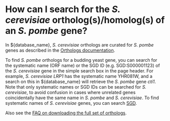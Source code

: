 # How can I search for the *S. cerevisiae* ortholog(s)/homolog(s) of an *S. pombe* gene?
<!-- pombase_categories: Orthology,Finding data -->

In ${database_name}, *S. cerevisiae* orthologs are curated for *S. pombe* genes as
described in the [Orthologs documentation](/documentation/orthologs).

To find *S. pombe* orthologs for a budding yeast gene, you can search
for the systematic name (ORF name) or the SGD ID (e.g. SGD:S000001123)
of the *S. cerevisiae* gene in the simple search box in the page
header. For example, *S. cerevisiae* *LRP1* has the systematic name
YHR081W, and a search on this in ${database_name} will retrieve the *S. pombe*
gene *cti1*. Note that only systematic names or SGD IDs can be
searched for *S. cerevisiae*, to avoid confusion in cases where
unrelated genes coincidentally have the same name in *S. pombe* and
*S. cerevisiae*. To find systematic names of *S. cerevisiae* genes,
you can search [SGD](https://www.yeastgenome.org/).

Also see the [FAQ on downloading the full set of orthologs](/faq/how-do-i-receive-updates-list-s.-cerevisiae-and-s.-pombe-orthologs).

